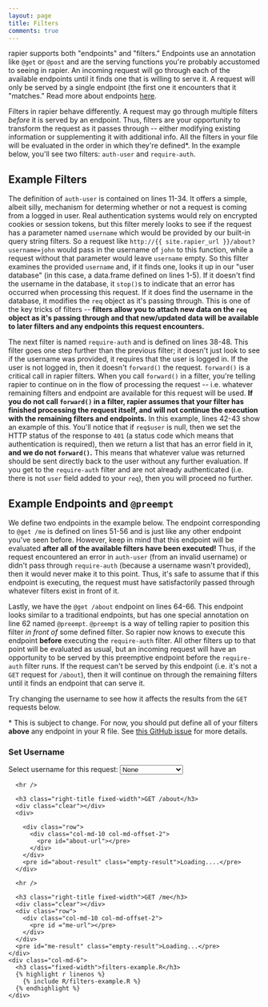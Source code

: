 ```yaml
---
layout: page
title: Filters
comments: true
---
```


rapier supports both "endpoints" and "filters." Endpoints use an annotation like `@get` or `@post` and are the serving functions you're probably accustomed to seeing in rapier. An incoming request will go through each of the available endpoints until it finds one that is willing to serve it. A request will only be served by a single endpoint (the first one it encounters that it "matches." Read more about endpoints [here](../endpoints/).

Filters in rapier behave differently. A request may go through multiple filters *before* it is served by an endpoint. Thus, filters are your opportunity to transform the request as it passes through -- either modifying existing information or supplementing it with additional info. All the filters in your file will be evaluated in the order in which they're defined*. In the example below, you'll see two filters: `auth-user` and `require-auth`. 

## Example Filters

The definition of `auth-user` is contained on lines 11-34. It offers a simple, albeit silly, mechanism for determing whether or not a request is coming from a logged in user. Real authentication systems would rely on encrypted cookies or session tokens, but this filter merely looks to see if the request has a parameter named `username` which would be provided by our built-in query string filters. So a request like `http://{{ site.rapier_url }}/about?username=john` would pass in the username of `john` to this function, while a request without that parameter would leave `username` empty. So this filter examines the provided `username` and, if it finds one, looks it up in our "user database" (in this case, a data.frame defined on lines 1-5). If it doesn't find the username in the database, it `stop()`s to indicate that an error has occurred when processing this request. If it does find the username in the database, it modifies the `req` object as it's passing through. This is one of the key tricks of filters -- **filters allow you to attach new data on the `req` object as it's passing through and that new/updated data will be available to later filters and any endpoints this request encounters.**

The next filter is named `require-auth` and is defined on lines 38-48. This filter goes one step further than the previous filter; it doesn't just look to see if the username was provided, it requires that the user is logged in. If the user is not logged in, then it doesn't `forward()` the request. `forward()` is a critical call in rapier filters. When you call `forward()` in a filter, you're telling rapier to continue on in the flow of processing the request -- i.e. whatever remaining filters and endpoint are available for this request will be used. **If you do not call `forward()` in a filter, rapier assumes that your filter has finished processing the request itself, and will not continue the execution with the remaining filters and endpoints.** In this example, lines 42-43 show an example of this. You'll notice that if `req$user` is null, then we set the HTTP status of the response to `401` (a status code which means that authentication is required), then we return a list that has an error field in it, **and we do not `forward()`.** This means that whatever value was returned should be sent directly back to the user without any further evaluation. If you get to the `require-auth` filter and are not already authenticated (i.e. there is not `user` field added to your `req`), then you will proceed no further.

## Example Endpoints and `@preempt`

We define two endpoints in the example below. The endpoint corresponding to `@get /me` is defined on lines 51-56 and is just like any other endpoint you've seen before. However, keep in mind that this endpoint will be evaluated **after all of the available filters have been executed!** Thus, if the request encountered an error in `auth-user` (from an invalid username) or didn't pass through `require-auth` (because a username wasn't provided), then it would never make it to this point. Thus, it's safe to assume that if this endpoint is executing, the request must have satisfactorily passed through whatever filters exist in front of it.

Lastly, we have the `@get /about` endpoint on lines 64-66. This endpoint looks similar to a traditional endpoints, but has one special annotation on line 62 named `@preempt`. `@preempt` is a way of telling rapier to position this filter *in front of* some defined filter. So rapier now knows to execute this endpoint **before** executing the `require-auth` filter. All other filters up to that point will be evaluated as usual, but an incoming request will have an opportunity to be served by this preemptive endpoint before the `require-auth` filter runs. If the request can't be served by this endpoint (i.e. it's not a `GET` request for `/about`), then it will continue on through the remaining filters until it finds an endpoint that can serve it.

Try changing the username to see how it affects the results from the `GET` requests below.

\* This is subject to change. For now, you should put define all of your filters **above** any endpoint in your R file. See [this GitHub issue](https://github.com/trestletech/rapier/issues/10) for more details.

  <div class="row">
    <div class="col-md-6 right-border">
      <h3 class="right-title fixed-width">Set Username</h3>
      <div class="clear"></div>
      <div class="pull-right">
        Select username for this request:
        <select name="username" id="username">
          <option value="">None</option>
          <option value="joe">joe</option>
          <option value="kim">kim</option>
          <option value="invalid">Invalid Username</option>
        </select>
      </div>

      <hr />

      <h3 class="right-title fixed-width">GET /about</h3>
      <div class="clear"></div>
      <div>

        <div class="row">
          <div class="col-md-10 col-md-offset-2">
            <pre id="about-url"></pre>
          </div>
        </div>
        <pre id="about-result" class="empty-result">Loading....</pre>
      </div>

      <hr />

      <h3 class="right-title fixed-width">GET /me</h3>
      <div class="clear"></div>
      <div class="row">
        <div class="col-md-10 col-md-offset-2">
          <pre id ="me-url"></pre>
        </div>
      </div>
      <pre id="me-result" class="empty-result">Loading...</pre>
    </div>
    <div class="col-md-6">
      <h3 class="fixed-width">filters-example.R</h3>
      {% highlight r linenos %}
        {% include R/filters-example.R %}
      {% endhighlight %}
    </div>
  </div>


<script type="text/javascript">
  $(function(){
    $('#username').change(function(){
      onUsernameChange();
    });

    function onUsernameChange(){
      $('#about-url').text(getUrl('about'));
      $('#me-url').text(getUrl('me'));

      $('#me-result').addClass('empty-result');
      $('#about-result').addClass('empty-result');
      $('#me-result').text('Loading...');
      $('#about-result').text('Loading...');

      getAbout();
      getMe();
    }

    function getUrl(endpoint, prefix){
      var sel = $('#username').val();
      var url = '{{ site.rapier_url }}/'
      if (prefix){
        url += 'filters/';
      }
      url += endpoint;
      if (sel){
        url += '?username=' + sel;
      }
      return url;
    }

    onUsernameChange();

    function getAbout(){
      $.get(getUrl('about', true))
      .then(function(about){
        $('#about-result').removeClass('empty-result').text(JSON.stringify(about)).fadeOut(100).fadeIn(100)
      })
      .fail(function(aboutErr){
        $('#about-result').removeClass('empty-result').text(aboutErr.responseText).fadeOut(100).fadeIn(100)
      });
    }

    function getMe(){
      $.get(getUrl('me', true))
      .then(function(me){
        $('#me-result').removeClass('empty-result').text(JSON.stringify(me)).fadeOut(100).fadeIn(100)
      })
      .fail(function(meErr){
        $('#me-result').removeClass('empty-result').text(meErr.responseText).fadeOut(100).fadeIn(100)
      });
    }




  });
</script>
